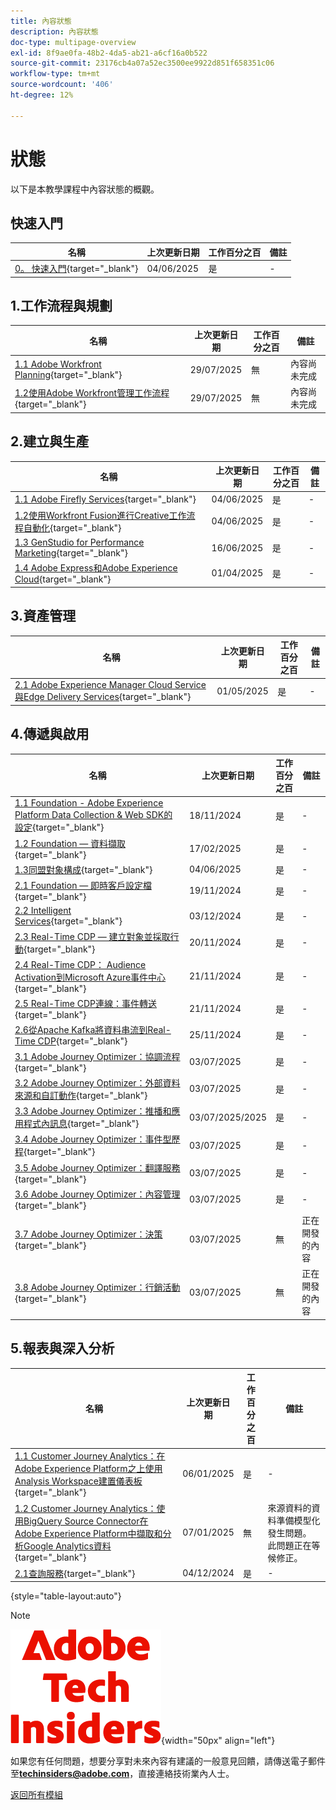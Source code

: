 ```yaml
---
title: 內容狀態
description: 內容狀態
doc-type: multipage-overview
exl-id: 8f9ae0fa-48b2-4da5-ab21-a6cf16a0b522
source-git-commit: 23176cb4a07a52ec3500ee9922d851f658351c06
workflow-type: tm+mt
source-wordcount: '406'
ht-degree: 12%

---
```


# 狀態

以下是本教學課程中內容狀態的概觀。

## 快速入門

| 名稱 | 上次更新日期 | 工作百分之百 | 備註 |
| ---------------------- | ------------ | ------------ |------------ |
| [0。 快速入門](./modules/getting-started/gettingstarted/getting-started.md){target="_blank"} | 04/06/2025 | 是 | - |

## 1.工作流程與規劃

| 名稱 | 上次更新日期 | 工作百分之百 | 備註 |
| ---------------------- | ------------ | ------------ |------------ |
| [1.1 Adobe Workfront Planning](./modules/workflow-planning/module1.1/wfplanning.md){target="_blank"} | 29/07/2025 | 無 | 內容尚未完成 |
| [1.2使用Adobe Workfront管理工作流程](./modules/workflow-planning/module1.2/workfront.md){target="_blank"} | 29/07/2025 | 無 | 內容尚未完成 |

## 2.建立與生產

| 名稱 | 上次更新日期 | 工作百分之百 | 備註 |
| ---------------------- | ------------ | ------------ |------------ |
| [1.1 Adobe Firefly Services](./modules/creation-production/module1.1/firefly-services.md){target="_blank"} | 04/06/2025 | 是 | - |
| [1.2使用Workfront Fusion進行Creative工作流程自動化](./modules/creation-production/module1.2/automation.md){target="_blank"} | 04/06/2025 | 是 | - |
| [1.3 GenStudio for Performance Marketing](./modules/creation-production/module1.3/genstudio.md){target="_blank"} | 16/06/2025 | 是 | - |
| [1.4 Adobe Express和Adobe Experience Cloud](./modules/creation-production/module1.4/express.md){target="_blank"} | 01/04/2025 | 是 | - |


## 3.資產管理

| 名稱 | 上次更新日期 | 工作百分之百 | 備註 |
| ---------------------- | ------------ | ------------ |------------ |
| [2.1 Adobe Experience Manager Cloud Service與Edge Delivery Services](./modules/asset-mgmt/module2.1/aemcs.md){target="_blank"} | 01/05/2025 | 是 | - |

## 4.傳遞與啟用

| 名稱 | 上次更新日期 | 工作百分之百 | 備註 |
| ---------------------- | ------------ | ------------ |------------ |
| [1.1 Foundation - Adobe Experience Platform Data Collection &amp; Web SDK的設定](./modules/delivery-activation/datacollection/dc1.1/data-ingestion-launch-web-sdk.md){target="_blank"} | 18/11/2024 | 是 | - |
| [1.2 Foundation — 資料擷取](./modules/delivery-activation/datacollection/dc1.2/data-ingestion.md){target="_blank"} | 17/02/2025 | 是 | - |
| [1.3同盟對象構成](./modules/delivery-activation/datacollection/dc1.3/fac.md){target="_blank"} | 04/06/2025 | 是 | - |
| [2.1 Foundation — 即時客戶設定檔](./modules/delivery-activation/rtcdp-b2c/rtcdpb2c-1/real-time-customer-profile.md){target="_blank"} | 19/11/2024 | 是 | - |
| [2.2 Intelligent Services](./modules/delivery-activation/rtcdp-b2c/rtcdpb2c-2/intelligent-services.md){target="_blank"} | 03/12/2024 | 是 | - |
| [2.3 Real-Time CDP — 建立對象並採取行動](./modules/delivery-activation/rtcdp-b2c/rtcdpb2c-3/real-time-cdp-build-a-segment-take-action.md){target="_blank"} | 20/11/2024 | 是 | - |
| [2.4 Real-Time CDP： Audience Activation到Microsoft Azure事件中心](./modules/delivery-activation/rtcdp-b2c/rtcdpb2c-4/segment-activation-microsoft-azure-eventhub.md){target="_blank"} | 21/11/2024 | 是 | - |
| [2.5 Real-Time CDP連線：事件轉送](./modules/delivery-activation/rtcdp-b2c/rtcdpb2c-5/aep-data-collection-ssf.md){target="_blank"} | 21/11/2024 | 是 | - |
| [2.6從Apache Kafka將資料串流到Real-Time CDP](./modules/delivery-activation/rtcdp-b2c/rtcdpb2c-6/aep-apache-kafka.md){target="_blank"} | 25/11/2024 | 是 | - |
| [3.1 Adobe Journey Optimizer：協調流程](./modules/delivery-activation/ajo-b2c/ajob2c-1/journey-orchestration-create-account.md){target="_blank"} | 03/07/2025 | 是 | - |
| [3.2 Adobe Journey Optimizer：外部資料來源和自訂動作](./modules/delivery-activation/ajo-b2c/ajob2c-2/journey-orchestration-external-weather-api-sms.md){target="_blank"} | 03/07/2025 | 是 | - |
| [3.3 Adobe Journey Optimizer：推播和應用程式內訊息](./modules/delivery-activation/ajo-b2c/ajob2c-3/ajopushinapp.md){target="_blank"} | 03/07/2025/2025 | 是 | - |
| [3.4 Adobe Journey Optimizer：事件型歷程](./modules/delivery-activation/ajo-b2c/ajob2c-4/journeyoptimizer.md){target="_blank"} | 03/07/2025 | 是 | - |
| [3.5 Adobe Journey Optimizer：翻譯服務](./modules/delivery-activation/ajo-b2c/ajob2c-5/ajotranslationsvcs.md){target="_blank"} | 03/07/2025 | 是 | - |
| [3.6 Adobe Journey Optimizer：內容管理](./modules/delivery-activation/ajo-b2c/ajob2c-6/ajocontent.md){target="_blank"} | 03/07/2025 | 是 | - |
| [3.7 Adobe Journey Optimizer：決策](./modules/delivery-activation/ajo-b2c/ajob2c-7/ajo-decisioning.md){target="_blank"} | 03/07/2025 | 無 | 正在開發的內容 |
| [3.8 Adobe Journey Optimizer：行銷活動](./modules/delivery-activation/ajo-b2c/ajob2c-8/ajocampaigns.md){target="_blank"} | 03/07/2025 | 無 | 正在開發的內容 |

## 5.報表與深入分析

| 名稱 | 上次更新日期 | 工作百分之百 | 備註 |
| ---------------------- | ------------ | ------------ |------------ |
| [1.1 Customer Journey Analytics：在Adobe Experience Platform之上使用Analysis Workspace建置儀表板](./modules/reporting-insights/cja-b2c/cjab2c-1/customer-journey-analytics-build-a-dashboard.md){target="_blank"} | 06/01/2025 | 是 | - |
| [1.2 Customer Journey Analytics：使用BigQuery Source Connector在Adobe Experience Platform中擷取和分析Google Analytics資料](./modules/reporting-insights/cja-b2c/cjab2c-2/customer-journey-analytics-bigquery-gcp.md){target="_blank"} | 07/01/2025 | 無 | 來源資料的資料準備模型化發生問題。 此問題正在等候修正。 |
| [2.1查詢服務](./modules/reporting-insights/datadistiller/dd-1/query-service.md){target="_blank"} | 04/12/2024 | 是 | - |

{style="table-layout:auto"}

>[!NOTE]
>
>![技術內部人士](./assets/images/techinsiders.png){width="50px" align="left"}
>
>如果您有任何問題，想要分享對未來內容有建議的一般意見回饋，請傳送電子郵件至&#x200B;**techinsiders@adobe.com**，直接連絡技術業內人士。

[返回所有模組](./overview.md)

